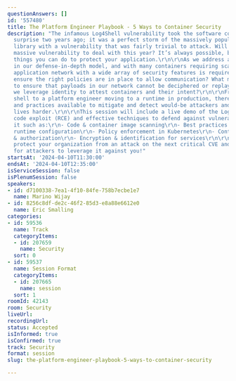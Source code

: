 ```yaml
---
questionAnswers: []
id: '557480'
title: The Platform Engineer Playbook - 5 Ways to Container Security
description: "The infamous Log4Shell vulnerability took the software community by
  surprise two years ago; it was a perfect storm of the massively popular open-source
  library with a vulnerability that was fairly trivial to attack. Will there be another
  massive vulnerability to deal with this year? It’s always possible, but there are
  things you can do to protect your application.\r\n\r\nAs we address additional layers
  in our defense-in-depth model, and with many containers requiring scale, an advanced
  application network with a wide array of security features is required. How do we
  ensure the right policies are in place to allow communication? What mechanisms exist
  to ensure that payloads in our network cannot be deciphered or replayed? How do
  we leverage identity to attest containers and their intent?\r\n\r\nFrom a developer’s
  shell to a platform engineer moving to a runtime in production, there are many tools
  and practices available to mitigate and detect would-be attackers and make their
  lives harder.\r\n\r\nThis session will include a live demo of the Log4Shell remote
  code exploit (RCE) and effective techniques to defend against vulnerabilities like
  it such as:\r\n- Code & container image scanning\r\n- Best practices for container
  runtime configuration\r\n- Policy enforcement in Kubernetes\r\n- Container authentication
  & authorization\r\n- Encryption & identification for services\r\n\r\nJoin us and
  protect your organization from an attack on the next critical CVE and make it harder
  for attackers to leverage it against you!"
startsAt: '2024-04-10T11:30:00'
endsAt: '2024-04-10T12:35:00'
isServiceSession: false
isPlenumSession: false
speakers:
- id: d7100338-7ea1-4f10-84fe-758b7ecbe1e7
  name: Marino Wijay
- id: 8256c8df-de2c-46f2-85d3-e8a88e6612e0
  name: Eric Smalling
categories:
- id: 59536
  name: Track
  categoryItems:
  - id: 207659
    name: Security
  sort: 0
- id: 59537
  name: Session Format
  categoryItems:
  - id: 207665
    name: session
  sort: 1
roomId: 42143
room: Security
liveUrl: 
recordingUrl: 
status: Accepted
isInformed: true
isConfirmed: true
track: Security
format: session
slug: the-platform-engineer-playbook-5-ways-to-container-security

---
```

